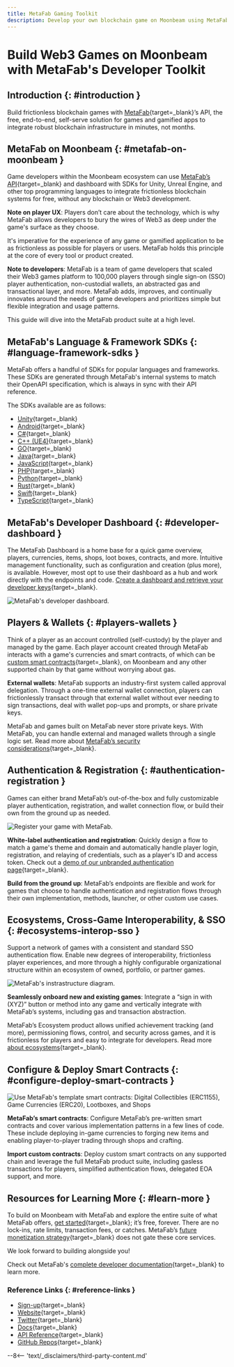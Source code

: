 ```yaml
---
title: MetaFab Gaming Toolkit
description: Develop your own blockchain game on Moonbeam using MetaFab! MetaFab streamlines game development with its easy-to-use API and language and framework SDKs.
---
```


# Build Web3 Games on Moonbeam with MetaFab's Developer Toolkit

## Introduction {: #introduction }

Build frictionless blockchain games with [MetaFab](https://www.trymetafab.com){target=\_blank}’s API, the free, end-to-end, self-serve solution for games and gamified apps to integrate robust blockchain infrastructure in minutes, not months.

## MetaFab on Moonbeam {: #metafab-on-moonbeam }

Game developers within the Moonbeam ecosystem can use [MetaFab’s API](https://docs.trymetafab.com/reference/getcollections){target=\_blank} and dashboard with SDKs for Unity, Unreal Engine, and other top programming languages to integrate frictionless blockchain systems for free, without any blockchain or Web3 development.

**Note on player UX**: Players don’t care about the technology, which is why MetaFab allows developers to bury the wires of Web3 as deep under the game's surface as they choose.

It's imperative for the experience of any game or gamified application to be as frictionless as possible for players or users. MetaFab holds this principle at the core of every tool or product created.

**Note to developers**: MetaFab is a team of game developers that scaled their Web3 games platform to 100,000 players through single sign-on (SSO) player authentication, non-custodial wallets, an abstracted gas and transactional layer, and more. MetaFab adds, improves, and continually innovates around the needs of game developers and prioritizes simple but flexible integration and usage patterns.

This guide will dive into the MetaFab product suite at a high level.

## MetaFab's Language & Framework SDKs {: #language-framework-sdks }

MetaFab offers a handful of SDKs for popular languages and frameworks. These SDKs are generated through MetaFab's internal systems to match their OpenAPI specification, which is always in sync with their API reference.

The SDKs available are as follows:

- [Unity](https://docs.trymetafab.com/docs/c-unity){target=\_blank}
- [Android](https://docs.trymetafab.com/docs/android){target=\_blank}
- [C#](https://docs.trymetafab.com/docs/c-sdk){target=\_blank}
- [C++ (UE4)](https://docs.trymetafab.com/docs/c-unreal-engine-4-sdk){target=\_blank}
- [GO](https://docs.trymetafab.com/docs/go){target=\_blank}
- [Java](https://docs.trymetafab.com/docs/java){target=\_blank}
- [JavaScript](https://docs.trymetafab.com/docs/javascript){target=\_blank}
- [PHP](https://docs.trymetafab.com/docs/php){target=\_blank}
- [Python](https://docs.trymetafab.com/docs/python){target=\_blank}
- [Rust](https://docs.trymetafab.com/docs/rust){target=\_blank}
- [Swift](https://docs.trymetafab.com/docs/swift-ios){target=\_blank}
- [TypeScript](https://docs.trymetafab.com/docs/typescript){target=\_blank}

## MetaFab's Developer Dashboard {: #developer-dashboard }

The MetaFab Dashboard is a home base for a quick game overview, players, currencies, items, shops, loot boxes, contracts, and more. Intuitive management functionality, such as configuration and creation (plus more), is available. However, most opt to use their dashboard as a hub and work directly with the endpoints and code. [Create a dashboard and retrieve your developer keys](https://dashboard.trymetafab.com/auth/register){target=\_blank}.

![MetaFab's developer dashboard.](/images/builders/integrations/gaming/metafab/metafab-1.webp)

## Players & Wallets {: #players-wallets }

Think of a player as an account controlled (self-custody) by the player and managed by the game. Each player account created through MetaFab interacts with a game's currencies and smart contracts, of which can be [custom smart contracts](https://docs.trymetafab.com/docs/implementing-gasless-transactions){target=\_blank}, on Moonbeam and any other supported chain by that game without worrying about gas.

**External wallets**: MetaFab supports an industry-first system called approval delegation. Through a one-time external wallet connection, players can frictionlessly transact through that external wallet without ever needing to sign transactions, deal with wallet pop-ups and prompts, or share private keys.

MetaFab and games built on MetaFab never store private keys. With MetaFab, you can handle external and managed wallets through a single logic set. Read more about [MetaFab’s security considerations](https://docs.trymetafab.com/docs/security){target=\_blank}.

## Authentication & Registration {: #authentication-registration }

Games can either brand MetaFab’s out-of-the-box and fully customizable player authentication, registration, and wallet connection flow, or build their own from the ground up as needed.

![Register your game with MetaFab.](/images/builders/integrations/gaming/metafab/metafab-2.webp)

**White-label authentication and registration**: Quickly design a flow to match a game's theme and domain and automatically handle player login, registration, and relaying of credentials, such as a player's ID and access token. Check out a [demo of our unbranded authentication page](https://connect.trymetafab.com/?chain=MATIC&flow=register&game=880c664b-3ce4-40a2-bf61-83b174ce5f94&redirectUri=https://trymetafab.com){target=\_blank}.

**Build from the ground up**: MetaFab’s endpoints are flexible and work for games that choose to handle authentication and registration flows through their own implementation, methods, launcher, or other custom use cases.

## Ecosystems, Cross-Game Interoperability, & SSO {: #ecosystems-interop-sso }

Support a network of games with a consistent and standard SSO authentication flow. Enable new degrees of interoperability, frictionless player experiences, and more through a highly configurable organizational structure within an ecosystem of owned, portfolio, or partner games.

![MetaFab's instrastructure diagram.](/images/builders/integrations/gaming/metafab/metafab-3.webp)

**Seamlessly onboard new and existing games**: Integrate a “sign in with (XYZ)” button or method into any game and vertically integrate with MetaFab’s systems, including gas and transaction abstraction.

MetaFab’s Ecosystem product allows unified achievement tracking (and more), permissioning flows, control, and security across games, and it is frictionless for players and easy to integrate for developers. Read more [about ecosystems](https://docs.trymetafab.com/docs/ecosystems-cross-game-interoperability){target=\_blank}.

## Configure & Deploy Smart Contracts {: #configure-deploy-smart-contracts }

![Use MetaFab's template smart contracts: Digital Collectibles (ERC1155), Game Currencies (ERC20), Lootboxes, and Shops](/images/builders/integrations/gaming/metafab/metafab-4.webp)

**MetaFab’s smart contracts**: Configure MetaFab’s pre-written smart contracts and cover various implementation patterns in a few lines of code. These include deploying in-game currencies to forging new items and enabling player-to-player trading through shops and crafting.

**Import custom contracts**: Deploy custom smart contracts on any supported chain and leverage the full MetaFab product suite, including gasless transactions for players, simplified authentication flows, delegated EOA support, and more.

## Resources for Learning More {: #learn-more }

To build on Moonbeam with MetaFab and explore the entire suite of what MetaFab offers, [get started](https://dashboard.trymetafab.com/auth/register){target=\_blank}; it’s free, forever. There are no lock-ins, rate limits, transaction fees, or catches. MetaFab’s [future monetization strategy](https://docs.trymetafab.com/docs/free-pricing-business-model){target=\_blank} does not gate these core services.

We look forward to building alongside you!

Check out MetaFab's [complete developer documentation](https://docs.trymetafab.com/docs){target=\_blank} to learn more.

### Reference Links {: #reference-links }

- [Sign-up](https://dashboard.trymetafab.com/auth/register){target=\_blank}
- [Website](https://www.trymetafab.com){target=\_blank}
- [Twitter](https://www.trymetafab.com){target=\_blank}
- [Docs](https://docs.trymetafab.com){target=\_blank}
- [API Reference](https://docs.trymetafab.com/reference){target=\_blank}
- [GitHub Repos](https://github.com/orgs/MetaFabInc/repositories){target=\_blank}

--8<-- 'text/_disclaimers/third-party-content.md'
